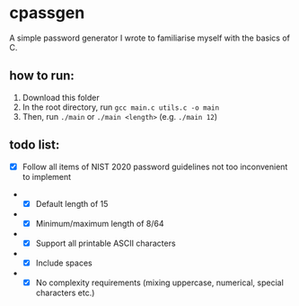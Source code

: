 # cpassgen
A simple password generator I wrote to familiarise myself with the basics of C.

## how to run:
1. Download this folder
2. In the root directory, run `gcc main.c utils.c -o main`
3. Then, run `./main` or `./main <length>` (e.g. `./main 12`)

## todo list:
- [x] Follow all items of NIST 2020 password guidelines not too inconvenient to implement
- - [x] Default length of 15
- - [x] Minimum/maximum length of 8/64
- - [x] Support all printable ASCII characters
- - [x] Include spaces
- - [x] No complexity requirements (mixing uppercase, numerical, special characters etc.)